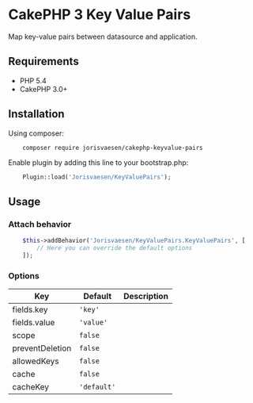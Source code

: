 # CakePHP 3 Key Value Pairs

Map key-value pairs between datasource and application.

## Requirements

* PHP 5.4
* CakePHP 3.0+

## Installation

Using composer:

```
    composer require jorisvaesen/cakephp-keyvalue-pairs
```

Enable plugin by adding this line to your bootstrap.php:

```php
    Plugin::load('Jorisvaesen/KeyValuePairs');
```

## Usage

### Attach behavior

```php
    $this->addBehavior('Jorisvaesen/KeyValuePairs.KeyValuePairs', [
        // Here you can override the default options
    ]);
```

### Options

| Key  | Default | Description |
| ------------- | ------------- | ------------- |
| fields.key  | `'key'` |   |
| fields.value  | `'value'`  |   |
| scope  | `false`  |   |
| preventDeletion  | `false`  |   |
| allowedKeys  | `false`  |   |
| cache  | `false`  |   |
| cacheKey  | `'default'`  |   |